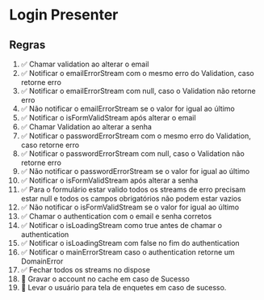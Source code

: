 # Login Presenter

## Regras
1. ✅ Chamar validation ao alterar o email
2. ✅ Notificar o emailErrorStream com o mesmo erro do Validation, caso retorne erro
3. ✅ Notificar o emailErrorStream com null, caso o Validation não retorne erro
4. ✅ Não notificar o emailErrorStream se o valor for igual ao último
5. ✅ Notificar o isFormValidStream após alterar o email
6. ✅ Chamar Validation ao alterar a senha
7. ✅ Notificar o passwordErrorStream com o mesmo erro do Validation, caso retorne erro
8. ✅ Notificar o passwordErrorStream com null, caso o Validation não retorne erro
9. ✅ Não notificar o passwordErrorStream se o valor for igual ao último
10. ✅ Notificar o isFormValidStream após alterar a senha
11. ✅ Para o formulário estar valido todos os streams de erro precisam estar null e todos os campos obrigatórios não podem estar vazios
12. ✅ Não notificar o isFormValidStream se o valor for igual ao último
13. ✅ Chamar o authentication com o email e senha corretos
14. ✅ Notificar o isLoadingStream como true antes de chamar o authentication
15. ✅ Notificar o isLoadingStream com false no fim do authentication
16. ✅ Notificar o mainErrorStream caso o authentication retorne um DomainError
17. ✅ Fechar todos os streams no dispose
18. 🛑 Gravar o account no cache em caso de Sucesso
19. 🛑 Levar o usuário para tela de enquetes em caso de sucesso.
